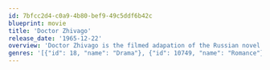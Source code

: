 ```yaml
---
id: 7bfcc2d4-c0a9-4b80-bef9-49c5ddf6b42c
blueprint: movie
title: 'Doctor Zhivago'
release_date: '1965-12-22'
overview: 'Doctor Zhivago is the filmed adapation of the Russian novel by Boris Pasternak from director David Lean that was an international success and today deemed a classic. Omar Sharif and Julie Christie play two protagonists who in fact love each other yet because of their current situation cannot find a way be together.'
genres: '[{"id": 18, "name": "Drama"}, {"id": 10749, "name": "Romance"}, {"id": 10752, "name": "War"}]'
---
```

